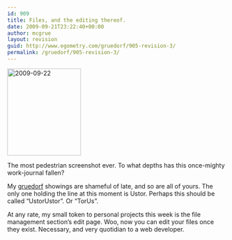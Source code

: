 ```yaml
---
id: 909
title: Files, and the editing thereof.
date: 2009-09-21T23:22:40+00:00
author: mcgrue
layout: revision
guid: http://www.egometry.com/gruedorf/905-revision-3/
permalink: /gruedorf/905-revision-3/
---
```

<div style="float: right;">
  <a href="http://www.egometry.com/i/2009/09/2009-09-22.jpg" rel="lightbox[pics905]" title="A screenshot of a control panel page.  Woo?"><img src="http://www.egometry.com/i/2009/09/2009-09-22.thumbnail.jpg" alt="2009-09-22" width="169" height="200" class="attachment wp-att-906 alignleft" /></a></p> 
  
  <p class="wp-caption-text">
    The most pedestrian screenshot ever. To what depths has this once-mighty work-journal fallen?
  </p></p>
</div>

My <a href=http://www.johnweng.com/gruedorf/>gruedorf</a> showings are shameful of late, and so are all of yours. The only one holding the line at this moment is Ustor. Perhaps this should be called &#8220;UstorUstor&#8221;. Or &#8220;TorUs&#8221;.

At any rate, my small token to personal projects this week is the file management section&#8217;s edit page. Woo, now you can edit your files once they exist. Necessary, and very quotidian to a web developer.